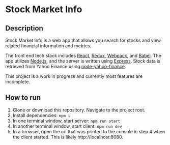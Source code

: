 # Stock Market Info  

## Description

Stock Market Info is a web app that allows you search for stocks and view related financial information and metrics.

The front end tech stack includes [React](https://github.com/facebook/react), [Redux](https://github.com/reactjs/redux), [Webpack](https://github.com/webpack/webpack), and [Babel](https://github.com/babel/babel). The app utilizes [Node.js](https://github.com/nodejs/node), and the server is written using [Express](https://github.com/expressjs/express). Stock data is retrieved from Yahoo Finance using [node-yahoo-finance](https://github.com/pilwon/node-yahoo-finance).

This project is a work in progress and currently most features are incomplete.

## How to run

1. Clone or download this repository.  Navigate to the project root.
2. Install dependencies: `npm i`
3. In one terminal window, start server: `npm run start`
4. In another terminal window, start client: `npm run dev`
5. In a browser, open the url that was printed to the console in step 4 when the client started.  This is likely http://localhost:8080.